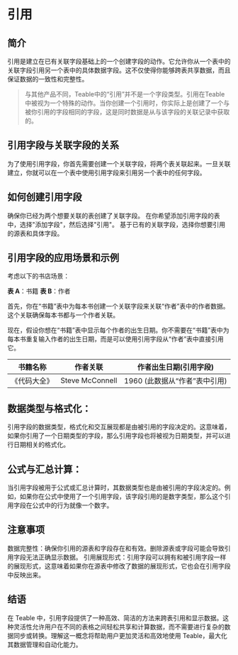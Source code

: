 # 引用

## 简介
引用是建立在已有关联字段基础上的一个创建字段的动作。它允许你从一个表中的关联字段引用另一个表中的具体数据字段。这不仅使得你能够跨表共享数据，而且保证数据的一致性和完整性。

> 与其他产品不同，Teable中的“引用”并不是一个字段类型。引用在Teable中被视为一个特殊的动作。当你创建一个引用时，你实际上是创建了一个与被你引用的字段相同的字段，这是同时数据是从与该字段的关联记录中获取的。

## 引用字段与关联字段的关系
为了使用引用字段，你首先需要创建一个关联字段，将两个表关联起来。一旦关联建立，你就可以在一个表中使用引用字段来引用另一个表中的任何字段。

## 如何创建引用字段
确保你已经为两个想要关联的表创建了关联字段。
在你希望添加引用字段的表中，选择"添加字段"，然后选择"引用"。
基于已有的关联字段，选择你想要引用的源表和具体字段。

## 引用字段的应用场景和示例
考虑以下的书店场景：

**表 A**：书籍
**表 B**：作者

首先，你在“书籍”表中为每本书创建一个关联字段来关联“作者”表中的作者数据。这个关联确保每本书都与一个作者关联。

现在，假设你想在“书籍”表中显示每个作者的出生日期。你不需要在“书籍”表中为每本书重复输入作者的出生日期，而是可以使用引用字段从“作者”表中直接引用它。

| 书籍名称 | 作者关联 | 作者出生日期(引用字段) |
|---------|--------|---------------------|
| 《代码大全》 | Steve McConnell | 1960 (此数据从“作者”表中引用) |

## 数据类型与格式化：

引用字段的数据类型，格式化和交互展现都是由被引用的字段决定的。这意味着，如果你引用了一个日期类型的字段，那么引用字段也将被视为日期类型，并可以进行日期相关的格式化。

## 公式与汇总计算：

当引用字段被用于公式或汇总计算时，其数据类型也是由被引用的字段决定的。例如，如果你在公式中使用了一个引用字段，该字段引用的是数字类型，那么这个引用字段在公式中的行为就像一个数字。

## 注意事项
数据完整性：确保你引用的源表和字段存在和有效。删除源表或字段可能会导致引用字段无法正确显示数据。
引用展现形式：引用字段可以拥有和被引用字段一样的展现形式，这意味着如果你在源表中修改了数据的展现形式，它也会在引用字段中反映出来。

## 结语
在 Teable 中，引用字段提供了一种高效、简洁的方法来跨表引用和显示数据。这种灵活性允许用户在不同的表格之间轻松共享和计算数据，而不需要进行复杂的数据同步或转换。理解这一概念将帮助用户更加灵活和高效地使用 Teable，最大化其数据管理和自动化能力。
